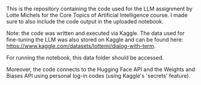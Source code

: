 This is the repository containing the code used for the LLM assignment by Lotte Michels for the Core Topics of Artificial Intelligence course.
I made sure to also include the code output in the uploaded notebook.

Note: the code was written and executed via Kaggle. The data used for fine-tuning the LLM was also stored on Kaggle and can be found here: https://www.kaggle.com/datasets/lottemi/dialog-with-term. 

For running the notebook, this data folder should be accessed. 

Moreover, the code connects to the Hugging Face API and the Weights and Biases API using personal log-in codes (using Kaggle's 'secrets' feature).  
